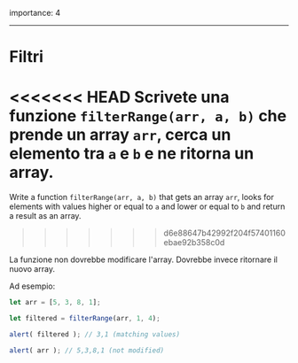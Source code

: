 importance: 4

---

# Filtri

<<<<<<< HEAD
Scrivete una funzione `filterRange(arr, a, b)` che prende un array `arr`, cerca un elemento tra `a` e `b` e ne ritorna un array. 
=======
Write a function `filterRange(arr, a, b)` that gets an array `arr`, looks for elements with values higher or equal to `a` and lower or equal to `b` and return a result as an array.
>>>>>>> d6e88647b42992f204f57401160ebae92b358c0d

La funzione non dovrebbe modificare l'array. Dovrebbe invece ritornare il nuovo array.

Ad esempio:

```js
let arr = [5, 3, 8, 1];

let filtered = filterRange(arr, 1, 4); 

alert( filtered ); // 3,1 (matching values)

alert( arr ); // 5,3,8,1 (not modified)
```

